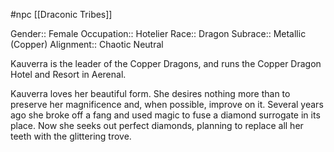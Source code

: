 #npc [[Draconic Tribes]]

Gender:: Female
Occupation:: Hotelier
Race:: Dragon
Subrace:: Metallic (Copper)
Alignment:: Chaotic Neutral

Kauverra is the leader of the Copper Dragons, and runs the Copper Dragon Hotel and Resort in Aerenal.

Kauverra loves her beautiful form. She desires nothing more than to preserve her magnificence and, when possible, improve on it. Several years ago she broke off a fang and used magic to fuse a diamond surrogate in its place. Now she seeks out perfect diamonds, planning to replace all her teeth with the glittering trove.
